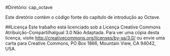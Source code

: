 #Diretório: cap_octave

Este diretório contém o código fonte do capítulo de introdução ao Octave.

##Licença
Este trabalho está licenciado sob a Licença Creative Commons Atribuição-CompartilhaIgual 3.0 Não Adaptada. Para ver uma cópia desta licença, visite http://creativecommons.org/licenses/by-sa/3.0/ ou envie uma carta para Creative Commons, PO Box 1866, Mountain View, CA 94042, USA.
